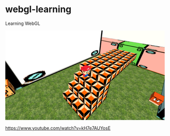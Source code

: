 webgl-learning
==============

Learning WebGL

![Output sample image 1](docs/output_sample_1.png)

https://www.youtube.com/watch?v=kH7e7AUYosE
